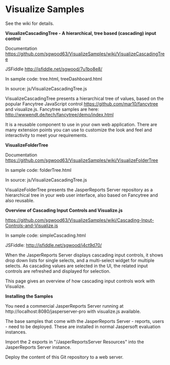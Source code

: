# Visualize Samples

See the wiki for details.

**VisualizeCascadingTree - A hierarchical, tree based (cascading) input control**

Documentation https://github.com/sgwood63/VisualizeSamples/wiki/VisualizeCascadingTree

JSFiddle http://jsfiddle.net/sgwood/7u1bo8e8/

In sample code: tree.html, treeDashboard.html

In source: js/VisualizeCascadingTree.js

VisualizeCascadingTree presents a hierarchical tree of values, based on the popular Fancytree JavaScript control https://github.com/mar10/fancytree and visualize.js. Fancytree samples are here: http://wwwendt.de/tech/fancytree/demo/index.html

It is a reusable component to use in your own web application. There are many extension points you can use to customize the look and feel and interactivity to meet your requirements.

**VisualizeFolderTree**

Documentation https://github.com/sgwood63/VisualizeSamples/wiki/VisualizeFolderTree

In sample code: folderTree.html

In source: js/VisualizeCascadingTree.js

VisualizeFolderTree presents the JasperReports Server repository as a hierarchical tree in your web user interface, also based on Fancytree and also reusable.

**Overview of Cascading Input Controls and Visualize.js**

https://github.com/sgwood63/VisualizeSamples/wiki/Cascading-Input-Controls-and-Visualize.js 

In sample code: simpleCascading.html

JSFiddle: http://jsfiddle.net/sgwood/j4ct9d70/

When the JasperReports Server displays cascading input controls, it shows drop down lists for single selects, and a multi-select widget for multiple selects. As cascading values are selected in the UI, the related input controls are refreshed and displayed for selection.

This page gives an overview of how cascading input controls work with Visualize.

**Installing the Samples**

You need a commercial JasperReports Server running at http://localhost:8080/jasperserver-pro with visualize.js available.

The base samples that come with the JasperReports Server - reports, users - need to be deployed. These are installed in normal Jaspersoft evaluation instances.

Import the 2 exports in "<this Git repository>/JasperReportsServer Resources" into the JasperReports Server instance. 

Deploy the content of this Git repository to a web server.

